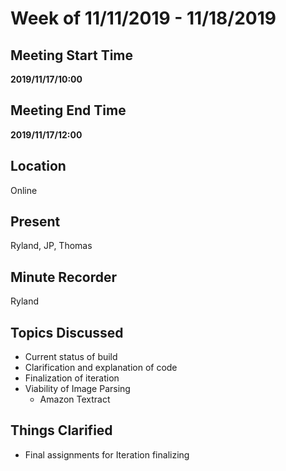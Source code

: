 # Week of 11/11/2019 - 11/18/2019

## Meeting Start Time

**2019/11/17/10:00**

## Meeting End Time

**2019/11/17/12:00**

## Location

Online

## Present

Ryland, JP, Thomas

## Minute Recorder

Ryland

## Topics Discussed

* Current status of build
* Clarification and explanation of code
* Finalization of iteration
* Viability of Image Parsing
  * Amazon Textract

## Things Clarified

* Final assignments for Iteration finalizing
